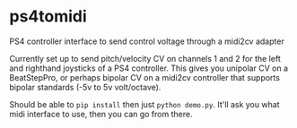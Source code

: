 # ps4tomidi
PS4 controller interface to send control voltage through a midi2cv adapter

Currently set up to send pitch/velocity CV on channels 1 and 2 for the left and righthand joysticks of a PS4 controller. This gives you unipolar CV on a BeatStepPro, or perhaps bipolar CV on a midi2cv controller that supports bipolar standards (-5v to 5v volt/octave).

Should be able to `pip install` then just `python demo.py`. It'll ask you what midi interface to use, then you can go from there.
